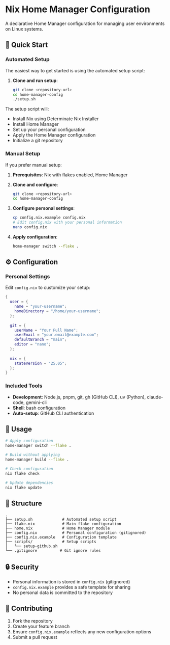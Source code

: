 # Nix Home Manager Configuration

A declarative Home Manager configuration for managing user environments on Linux systems.

## 🚀 Quick Start

### Automated Setup

The easiest way to get started is using the automated setup script:

1. **Clone and run setup**:
   ```bash
   git clone <repository-url>
   cd home-manager-config
   ./setup.sh
   ```

The setup script will:
- Install Nix using Determinate Nix Installer
- Install Home Manager
- Set up your personal configuration
- Apply the Home Manager configuration
- Initialize a git repository

### Manual Setup

If you prefer manual setup:

1. **Prerequisites**: Nix with flakes enabled, Home Manager

2. **Clone and configure**:
   ```bash
   git clone <repository-url>
   cd home-manager-config
   ```

3. **Configure personal settings**:
   ```bash
   cp config.nix.example config.nix
   # Edit config.nix with your personal information
   nano config.nix
   ```

4. **Apply configuration**:
   ```bash
   home-manager switch --flake .
   ```

## ⚙️ Configuration

### Personal Settings

Edit `config.nix` to customize your setup:

```nix
{
  user = {
    name = "your-username";
    homeDirectory = "/home/your-username";
  };
  
  git = {
    userName = "Your Full Name";
    userEmail = "your.email@example.com";
    defaultBranch = "main";
    editor = "nano";
  };
  
  nix = {
    stateVersion = "25.05";
  };
}
```

### Included Tools

- **Development**: Node.js, pnpm, git, gh (GitHub CLI), uv (Python), claude-code, gemini-cli
- **Shell**: bash configuration
- **Auto-setup**: GitHub CLI authentication

## 🔧 Usage

```bash
# Apply configuration
home-manager switch --flake .

# Build without applying
home-manager build --flake .

# Check configuration
nix flake check

# Update dependencies
nix flake update
```

## 📂 Structure

```
.
├── setup.sh             # Automated setup script
├── flake.nix            # Main flake configuration
├── home.nix             # Home Manager module
├── config.nix           # Personal configuration (gitignored)
├── config.nix.example   # Configuration template
├── scripts/             # Setup scripts
│   └── setup-github.sh
└── .gitignore          # Git ignore rules
```

## 🔒 Security

- Personal information is stored in `config.nix` (gitignored)
- `config.nix.example` provides a safe template for sharing
- No personal data is committed to the repository

## 🤝 Contributing

1. Fork the repository
2. Create your feature branch
3. Ensure `config.nix.example` reflects any new configuration options
4. Submit a pull request